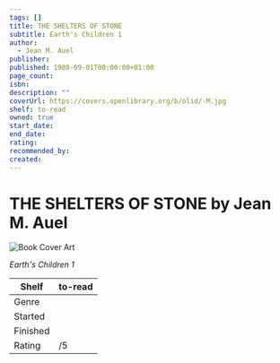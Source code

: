 ```yaml
---
tags: []
title: THE SHELTERS OF STONE
subtitle: Earth's Children 1
author:
  - Jean M. Auel
publisher: 
published: 1980-09-01T00:00:00+01:00
page_count: 
isbn: 
description: ""
coverUrl: https://covers.openlibrary.org/b/olid/-M.jpg
shelf: to-read
owned: true
start_date: 
end_date: 
rating: 
recommended_by: 
created: 
---
```


# THE SHELTERS OF STONE by Jean M. Auel

![Book Cover Art](https://covers.openlibrary.org/b/olid/-M.jpg)

_Earth's Children 1_

| Shelf | to-read |
| --- | --- |
| Genre |  |
| Started |  |
| Finished |  |
| Rating | /5 |

